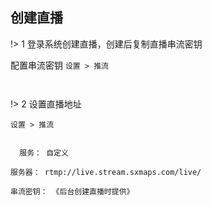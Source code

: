 ## 创建直播

!> 1  登录系统创建直播，创建后复制直播串流密钥

配置串流密钥 ` 设置 > 推流 `

```` text


````

!> 2 设置直播地址 

` 设置 > 推流 `

```` text

  服务： 自定义

服务器： rtmp://live.stream.sxmaps.com/live/

串流密钥： 《后台创建直播时提供》



````